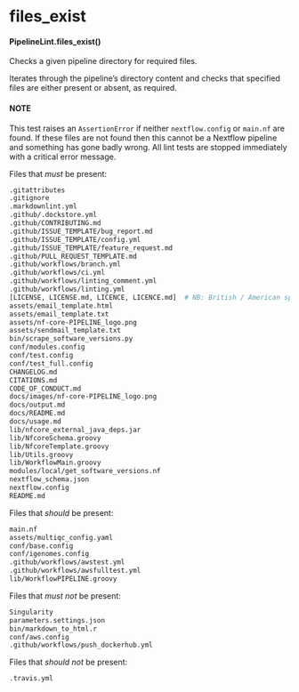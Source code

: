 # files_exist

#### PipelineLint.files_exist()

Checks a given pipeline directory for required files.

Iterates through the pipeline’s directory content and checks that specified
files are either present or absent, as required.

#### NOTE

This test raises an `AssertionError` if neither `nextflow.config` or `main.nf` are found.
If these files are not found then this cannot be a Nextflow pipeline and something has gone badly wrong.
All lint tests are stopped immediately with a critical error message.

Files that _must_ be present:

```bash
.gitattributes
.gitignore
.markdownlint.yml
.github/.dockstore.yml
.github/CONTRIBUTING.md
.github/ISSUE_TEMPLATE/bug_report.md
.github/ISSUE_TEMPLATE/config.yml
.github/ISSUE_TEMPLATE/feature_request.md
.github/PULL_REQUEST_TEMPLATE.md
.github/workflows/branch.yml
.github/workflows/ci.yml
.github/workflows/linting_comment.yml
.github/workflows/linting.yml
[LICENSE, LICENSE.md, LICENCE, LICENCE.md]  # NB: British / American spelling
assets/email_template.html
assets/email_template.txt
assets/nf-core-PIPELINE_logo.png
assets/sendmail_template.txt
bin/scrape_software_versions.py
conf/modules.config
conf/test.config
conf/test_full.config
CHANGELOG.md
CITATIONS.md
CODE_OF_CONDUCT.md
docs/images/nf-core-PIPELINE_logo.png
docs/output.md
docs/README.md
docs/usage.md
lib/nfcore_external_java_deps.jar
lib/NfcoreSchema.groovy
lib/NfcoreTemplate.groovy
lib/Utils.groovy
lib/WorkflowMain.groovy
modules/local/get_software_versions.nf
nextflow_schema.json
nextflow.config
README.md
```

Files that _should_ be present:

```bash
main.nf
assets/multiqc_config.yaml
conf/base.config
conf/igenomes.config
.github/workflows/awstest.yml
.github/workflows/awsfulltest.yml
lib/WorkflowPIPELINE.groovy
```

Files that _must not_ be present:

```bash
Singularity
parameters.settings.json
bin/markdown_to_html.r
conf/aws.config
.github/workflows/push_dockerhub.yml
```

Files that _should not_ be present:

```bash
.travis.yml
```
